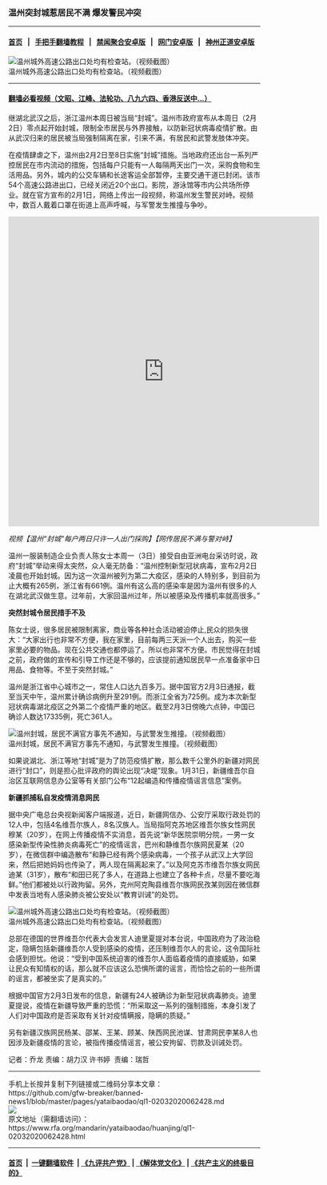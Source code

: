 ### 温州突封城惹居民不满   爆发警民冲突 
------------------------

#### [首页](https://github.com/gfw-breaker/banned-news1/blob/master/README.md) &nbsp;&nbsp;|&nbsp;&nbsp; [手把手翻墙教程](https://github.com/gfw-breaker/guides/wiki) &nbsp;&nbsp;|&nbsp;&nbsp; [禁闻聚合安卓版](https://github.com/gfw-breaker/bn-android) &nbsp;&nbsp;|&nbsp;&nbsp; [网门安卓版](https://github.com/oGate2/oGate) &nbsp;&nbsp;|&nbsp;&nbsp; [神州正道安卓版](https://github.com/SzzdOgate/update) 



<div id="headerimg">
 <img alt="温州城外高速公路出口处均有检查站。（视频截图）" src="https://www.rfa.org/mandarin/yataibaodao/huanjing/ql1-02032020062428.html/m0203-ql1p1.jpg/@@images/00d24cbc-8b9b-428c-acd3-c3575aca5a05.jpeg" title="温州城外高速公路出口处均有检查站。（视频截图）"/>
 <div id="headerimgcontents">
  <div id="headerimgcaption">
   <span>
    温州城外高速公路出口处均有检查站。（视频截图）
   </span>
   <!-- zoomattribute -->
  </div>
  <!-- headerimgcaption -->
 </div>
 <!-- headerimagecontents -->
</div>

<hr/>


#### [翻墙必看视频（文昭、江峰、法轮功、八九六四、香港反送中...）](https://github.com/gfw-breaker/banned-news1/blob/master/pages/link3.md)

<div id="storytext">
 <div>
  <div class="slot_header">
  </div>
 </div>
 <p>
  继湖北武汉之后，浙江温州本周日被当局“封城”。温州市政府宣布从本周日（2月2日）零点起开始封城，限制全市居民与外界接触，以防新冠状病毒疫情扩散。由从武汉归来的居民被当局强制隔离在家，引来不满，有居民和武警发肢体冲突。
 </p>
 <p>
  在疫情肆虐之下，温州由2月2日至8日实施“封城”措施。当地政府还出台一系列严控居民在市内流动的措施，包括每户只能有一人每隔两天出门一次，采购食物和生活用品。另外，城内的公交车辆和长途客运全部暂停，主要交通干道已封闭。该市54个高速公路进出口，已经关闭近20个出口。影院，游泳馆等市内公共场所停业。就在官方宣布的2月1日，网络上传出一段视频，称温州发生警民对峙。视频中，数百人戴着口罩在街道上高声呼喊，与军警发生推撞与争吵。
 </p>
 <p>
 </p>
 <p>
 </p>
 <p>
  <i>
   <iframe frameborder="0" height="620" scrolling="no" src="https://www.facebook.com/plugins/video.php?href=https%3A%2F%2Fwww.facebook.com%2FRFAChinese%2Fvideos%2F196020551789095%2F&amp;show_text=0&amp;width=622" width="622">
   </iframe>
  </i>
 </p>
 <p>
  <i>
  </i>
 </p>
 <p>
  <i>
   视频【温州“封城”每户两日只许一人出门採购】【网传居民不满与警对峙】
  </i>
 </p>
 <p>
 </p>
 <p>
  温州一服装制造企业负责人陈女士本周一（3日）接受自由亚洲电台采访时说，政府“封城”举动来得太突然，众人毫无防备：“温州控制新型冠状病毒，宣布2月2日凌晨也开始封城。因为这一次温州被列为第二大疫区，感染的人特别多，到目前为止大概有265例，浙江省有661例。温州有这么高的感染率是因为温州有很多的人在湖北武汉做生意。过年前，大家回温州过年，所以被感染及传播机率就高很多。”
 </p>
 <p>
  <b>
   突然封城令居民措手不及
  </b>
 </p>
 <p>
  陈女士说，很多居民被限制离家，商业等各种社会活动被迫停止,民众的损失很大：“大家出行也非常不方便，我在家里，目前每两三天派一个人出去，购买一些家里必要的物品。现在公共交通也都停运了。所以也非常不方便。市民觉得在封城之前，政府做的宣传和引导工作还是不够的，应该提前通知居民早一点准备家中日用品、食物等。不至于突然封城。”
 </p>
 <p>
  温州是浙江省中心城市之一，常住人口达九百多万。据中国官方2月3日通报，截至当天中午，温州累计确诊病例升至291例。而浙江全省为725例。成为本次新型冠状病毒湖北疫区之外第二个疫情严重的地区。截至2月3日傍晚六点钟，中国已确诊人数达17335例，死亡361人。
 </p>
 <p>
 </p>
 <p>
  <div class="image-inline captioned" style="width:804px;">
   <div style="width:804px;">
    <img alt="温州封城，居民不满官方事先不通知，与武警发生推撞。（视频截图）" src="https://www.rfa.org/mandarin/yataibaodao/huanjing/ql1-02032020062428.html/m0203-ql1p2.jpg" title="温州封城，居民不满官方事先不通知，与武警发生推撞。（视频截图）"/>
   </div>
   <div class="image-caption">
    <span style="width:804px;">
     温州封城，居民不满官方事先不通知，与武警发生推撞。（视频截图）
    </span>
    <span class="copyright">
    </span>
   </div>
  </div>
 </p>
 <p>
  如果说湖北、浙江等地“封城”是为了防范疫情扩散，那么数千公里外的新疆对网民进行“封口”，则是担心批评政府的舆论出现“决堤”现象。1月31日，新疆维吾尔自治区互联网信息办公室等有关部门公布“12起编造和传播疫情谣言信息”案例。
 </p>
 <p>
  <b>
   新疆抓捕私自发疫情消息网民
  </b>
 </p>
 <p>
  据中央广电总台央视新闻客户端报道，近日，新疆网信办、公安厅采取行政处罚的12人中，包括4名维吾尔族人，8名汉族人。当局指阿克苏地区维吾尔族女性网民穆某（20岁），在网上传播疫情不实消息，首先说“新华医院崇明分院，一男一女感染新型传染性肺炎病毒死亡”的疫情谣言，巴州和静维吾尔族网民夏某（20岁），在微信群中编造散布“和静已经有两个感染病毒，一个孩子从武汉上大学回来，然后把她妈妈也传染了，两人现在隔离起来了。”以及阿克苏市维吾尔族女网民迪某（31岁），散布“和田已死了多人，在道路上也建立了各种卡点，尽量不要吃海鲜。”他们都被处以行政拘留。另外，克州阿克陶县维吾尔族网民孜某则因在微信群中发表当地有人感染肺炎被公安处以“教育训诫”的处罚。
 </p>
 <p>
 </p>
 <p>
  <div class="image-inline captioned" style="width:1902px;">
   <div style="width:1902px;">
    <img alt="温州城外高速公路出口处均有检查站。（视频截图）" src="https://www.rfa.org/mandarin/yataibaodao/huanjing/ql1-02032020062428.html/m0203-ql1p3.jpg" title="温州城外高速公路出口处均有检查站。（视频截图）"/>
   </div>
   <div class="image-caption">
    <span style="width:1902px;">
     温州城外高速公路出口处均有检查站。（视频截图）
    </span>
    <span class="copyright">
    </span>
   </div>
  </div>
 </p>
 <p>
  总部在德国的世界维吾尔代表大会发言人迪里夏提对本台说，中国政府为了政治稳定，隐瞒包括新疆维吾尔人受到感染的疫情，还压制维吾尔人的言论，这令国际社会感到担忧。他说：“受到中国系统迫害的维吾尔人面临着疫情的直接威胁，如果让民众有知情权的话，那么就不应该这么恐惧所谓的谣言，而恰恰之前的一些所谓的谣言，都被坐实了是真实的。”
 </p>
 <p>
  根据中国官方2月3日发布的信息，新疆有24人被确诊为新型冠状病毒肺炎。迪里夏提说，疫情在新疆导致严重的恐慌：“所采取这一系列的强制措施，本身引发了人们对中国政府是否采取有关针对疫情瞒报，隐瞒的质疑。”
 </p>
 <p>
  另有新疆汉族网民杨某、邵某、王某、顾某、陕西网民池谋、甘肃网民李某8人也因涉及新疆疫情的言论，被指传播疫情谣言，被公安拘留、罚款及训诫处罚。
 </p>
 <p>
 </p>
 <p>
  记者：乔龙 责编：胡力汉 许书婷  责编：瑞哲
 </p>
</div>

<hr/>
手机上长按并复制下列链接或二维码分享本文章：<br/>
https://github.com/gfw-breaker/banned-news1/blob/master/pages/yataibaodao/ql1-02032020062428.md <br/>
<a href='https://github.com/gfw-breaker/banned-news1/blob/master/pages/yataibaodao/ql1-02032020062428.md'><img src='https://github.com/gfw-breaker/banned-news1/blob/master/pages/yataibaodao/ql1-02032020062428.md.png'/></a> <br/>
原文地址（需翻墙访问）：https://www.rfa.org/mandarin/yataibaodao/huanjing/ql1-02032020062428.html


------------------------
#### [首页](https://github.com/gfw-breaker/banned-news1/blob/master/README.md) &nbsp;|&nbsp; [一键翻墙软件](https://github.com/gfw-breaker/nogfw/blob/master/README.md) &nbsp;| [《九评共产党》](https://github.com/gfw-breaker/9ping.md/blob/master/README.md#九评之一评共产党是什么) | [《解体党文化》](https://github.com/gfw-breaker/jtdwh.md/blob/master/README.md) | [《共产主义的终极目的》](https://github.com/gfw-breaker/gczydzjmd.md/blob/master/README.md)


<img src='http://gfw-breaker.win/banned-news/pages/yataibaodao/ql1-02032020062428.md' width='0px' height='0px'/>